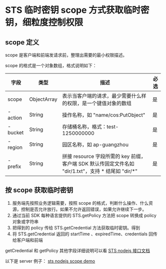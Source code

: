 # STS 临时密钥 scope 方式获取临时密钥，细粒度控制权限

## scope 定义

scope 是客户端和前端发请求前，整理出需要的最小权限描述。

scope 的格式是一个对象数组，格式说明如下：

| 字段 | 类型 | 描述 | 必选 |
| ---- | ---- | ---- | ---- |
| scope | ObjectArray | 表示当客户端的请求，最少需要什么样的权限，是一个键值对象的数组 | 是 |
| - action | String | 操作名称，如 "name/cos:PutObject" | 是 |
| - bucket | String | 存储桶名称，格式：test-1250000000 | 是 |
| - region | String | 园区名称，如 ap-guangzhou | 是 |
| - prefix | String | 拼接 resource 字段所需的 key 前缀，客户端 SDK 默认传固定文件名如 "dir/1.txt"，支持 * 结尾如 "dir/*" | 是 |

## 按 scope 获取临时密钥

1. 服务端先按照业务逻辑需要，按照 scope 的格式，判断什么操作、什么资源，控制是否允许放行。如果不允许返回错误，如果允许继续下一步。
2. 通过当前 SDK 每种语言提供的 STS.getPolicy 方法把 scope 转换成 policy 对象或字符串
3. 把得到的 policy 传给 STS.getCredential 方法获取临时密钥。得到
4. 将 STS.getCredential 返回的 startTime 、expiredTime、credentials 回传给客户端和前端

getCredential 和 getPolicy 其他字段详细说明可以看 [STS nodejs 接口文档](nodejs/README.md)

以下是 server 例子：
[sts nodejs scope demo](nodejs/sts-server-scope.js)
